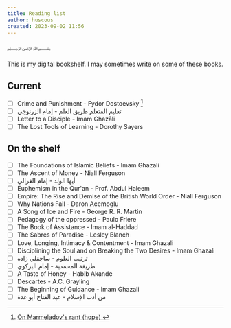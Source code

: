 ```yaml
---
title: Reading list
author: huscous
created: 2023-09-02 11:56
---
```


﷽

This is my digital bookshelf. I may sometimes write on some of these books.

## Current

- [ ] Crime and Punishment - Fydor Dostoevsky [^1]
- [ ] تعليم المتعلم طريق العلم - إمام الزرنوجي
- [ ] Letter to a Disciple - Imam Ghazāli
- [ ] The Lost Tools of Learning - Dorothy Sayers

## On the shelf

- [ ] The Foundations of Islamic Beliefs - Imam Ghazali
- [ ] The Ascent of Money - Niall Ferguson
- [ ] أيها الولد - إمام الغزالي
- [ ] Euphemism in the Qur'an - Prof. Abdul Haleem
- [ ] Empire: The Rise and Demise of the British World Order - Niall Ferguson
- [ ] Why Nations Fail - Daron Acemoglu
- [ ] A Song of Ice and Fire - George R. R. Martin
- [ ] Pedagogy of the oppressed - Paulo Friere
- [ ] The Book of Assistance - Imam al-Haddad
- [ ] The Sabres of Paradise - Lesley Blanch
- [ ] Love, Longing, Intimacy & Contentment - Imam Ghazali
- [ ] Disciplining the Soul and on Breaking the Two Desires - Imam Ghazali
- [ ] ترتيب العلوم - ساجقلي زاده
- [ ] طريقة المحمدية - إمام البركوي
- [ ] A Taste of Honey - Habib Akande
- [ ] Descartes - A.C. Grayling
- [ ] The Beginning of Guidance - Imam Ghazali
- [ ] من أدب الإسلام - عبد الفتاح أبو غدة

[^1]: [On Marmeladov's rant (hope) ](thoughts.on-hope.md)

